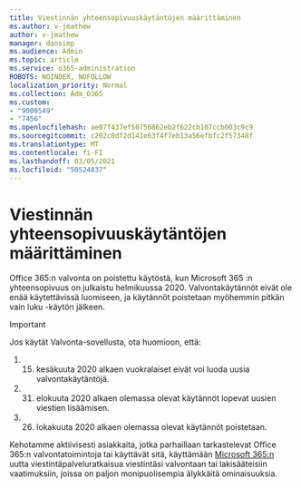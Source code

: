 ```yaml
---
title: Viestinnän yhteensopivuuskäytäntöjen määrittäminen
ms.author: v-jmathew
author: v-jmathew
manager: dansimp
ms.audience: Admin
ms.topic: article
ms.service: o365-administration
ROBOTS: NOINDEX, NOFOLLOW
localization_priority: Normal
ms.collection: Adm_O365
ms.custom:
- "9000549"
- "7456"
ms.openlocfilehash: ae07f437ef50756862eb2f622cb107ccb003c9c9
ms.sourcegitcommit: c202c0df2d141e63f4f7eb13a56efbfc2f57348f
ms.translationtype: MT
ms.contentlocale: fi-FI
ms.lasthandoff: 03/05/2021
ms.locfileid: "50524837"
---
```

# <a name="configure-communication-compliance-policies"></a>Viestinnän yhteensopivuuskäytäntöjen määrittäminen

Office 365:n valvonta on poistettu käytöstä, kun Microsoft 365 :n yhteensopivuus on julkaistu helmikuussa 2020. Valvontakäytännöt eivät ole enää käytettävissä luomiseen, ja käytännöt poistetaan myöhemmin pitkän vain luku -käytön jälkeen.

> [!IMPORTANT]
> Jos käytät Valvonta-sovellusta, ota huomioon, että:
>
> 1. 15. kesäkuuta 2020 alkaen vuokralaiset eivät voi luoda uusia valvontakäytäntöjä.
> 2. 31. elokuuta 2020 alkaen olemassa olevat käytännöt lopevat uusien viestien lisäämisen.
> 3. 26. lokakuuta 2020 alkaen olemassa olevat käytännöt poistetaan.

Kehotamme aktiivisesti asiakkaita, jotka parhaillaan tarkastelevat Office 365:n valvontatoimintoja tai käyttävät sitä, käyttämään [Microsoft 365:n](https://go.microsoft.com/fwlink/?linkid=2128593) uutta viestintäpalveluratkaisua viestintäsi valvontaan tai lakisääteisiin vaatimuksiin, joissa on paljon monipuolisempia älykkäitä ominaisuuksia.
